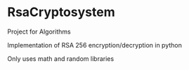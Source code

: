 # RsaCryptosystem

Project for Algorithms

Implementation of RSA 256 encryption/decryption in python

Only uses math and random libraries
